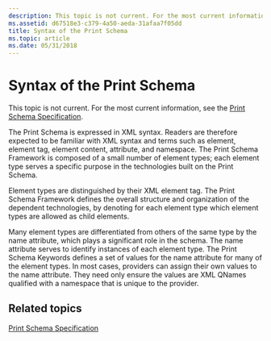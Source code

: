 ```yaml
---
description: This topic is not current. For the most current information, see the Print Schema Specification.
ms.assetid: d67518e3-c379-4a50-aeda-31afaa7f05dd
title: Syntax of the Print Schema
ms.topic: article
ms.date: 05/31/2018
---
```


# Syntax of the Print Schema

This topic is not current. For the most current information, see the [Print Schema Specification](https://www.microsoft.com/whdc/xps/printschema.mspx).

The Print Schema is expressed in XML syntax. Readers are therefore expected to be familiar with XML syntax and terms such as element, element tag, element content, attribute, and namespace. The Print Schema Framework is composed of a small number of element types; each element type serves a specific purpose in the technologies built on the Print Schema.

Element types are distinguished by their XML element tag. The Print Schema Framework defines the overall structure and organization of the dependent technologies, by denoting for each element type which element types are allowed as child elements.

Many element types are differentiated from others of the same type by the name attribute, which plays a significant role in the schema. The name attribute serves to identify instances of each element type. The Print Schema Keywords defines a set of values for the name attribute for many of the element types. In most cases, providers can assign their own values to the name attribute. They need only ensure the values are XML QNames qualified with a namespace that is unique to the provider.

## Related topics

<dl> <dt>

[Print Schema Specification](https://www.microsoft.com/whdc/xps/printschema.mspx)
</dt> </dl>

 

 



